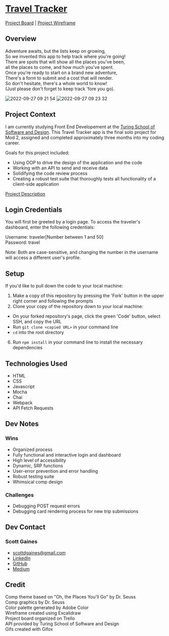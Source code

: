 # [Travel Tracker](https://travel-tracker-seven.vercel.app/)

[Project Board](https://trello.com/b/Q7fPZz5t/travel-tracker) | [Project Wireframe](https://excalidraw.com/)

## Overview
Adventure awaits, but the lists keep on growing,<br>
So we invented this app to help track where you're going!<br>
There are spots that will show all the places you've been,<br>
all the places to come, and how much you've spent.<br>
Once you're ready to start on a brand new adventure,<br>
There's a form to submit and a cost that will render.<br>
So don't hesitate, there's a whole world to know!<br>
(Just please don't forget to keep track 'fore you go).

![2022-09-27 09 21 54](https://user-images.githubusercontent.com/103966650/192568417-5fbf85d0-097d-426a-9768-b2ae27c1009b.gif)
![2022-09-27 09 23 32](https://user-images.githubusercontent.com/103966650/192568438-40bf78dd-1d29-4392-abbe-0373510b16f8.gif)

## Project Context
I am currently studying Front End Developement at the [Turing School of Software and Design](https://frontend.turing.edu/). This Travel Tracker app is the final solo project for Mod 2, assigned and completed approximately three months into my coding career.

Goals for this project included:
- Using OOP to drive the design of the application and the code
- Working with an API to send and receive data
- Solidifying the code review process
- Creating a robust test suite that thoroughly tests all functionality of a client-side application

[Project Description](https://frontend.turing.edu/projects/travel-tracker.html)

## Login Credentials
You will first be greeted by a login page. To access the traveler's dashboard, enter the following credentials:

Username: traveler[Number between 1 and 50]<br>
Password: travel

Note: Both are case-sensitive, and changing the number in the username will access a different user's profile.

## Setup
If you'd like to pull down the code to your local machine:

1. Make a copy of this repository by pressing the 'Fork' button in the upper right corner and following the prompts
2. Clone your copy of the repository down to your local machine:
  - On your forked repository's page, click the green 'Code' button, select SSH, and copy the URL
  - Run `git clone <copied URL>` in your command line
  - `cd` into the root directory
6. Run `npm install` in your command line to install the necessary dependencies

## Technologies Used
- HTML
- CSS
- Javascript
- Mocha
- Chai
- Webpack
- API Fetch Requests

## Dev Notes
### Wins
- Organized process
- Fully functional and interactive login and dashboard
- High level of accessibility
- Dynamic, SRP functions
- User-error prevention and error handling
- Robust testing suite
- Whimsical comp design

### Challenges
- Debugging POST request errors
- Debugging card rendering process for new trip submissions

## Dev Contact
### Scott Gaines<br>
- scottdgaines@gmail.com<br>
- [LinkedIn](https://www.linkedin.com/in/scottdgaines-fe/)<br>
- [GitHub](https://github.com/scottdgaines)<br>
- [Medium](https://medium.com/@scottdgaines)


## Credit
Comp theme based on "Oh, the Places You'll Go" by Dr. Seuss<br>
Comp graphics by Dr. Seuss<br>
Color palette generated by Adobe Color<br>
Wireframe created using Excalidraw<br>
Project board organized on Trello<br>
API provided by Turing School of Software and Design<br>
Gifs created with Gifox
